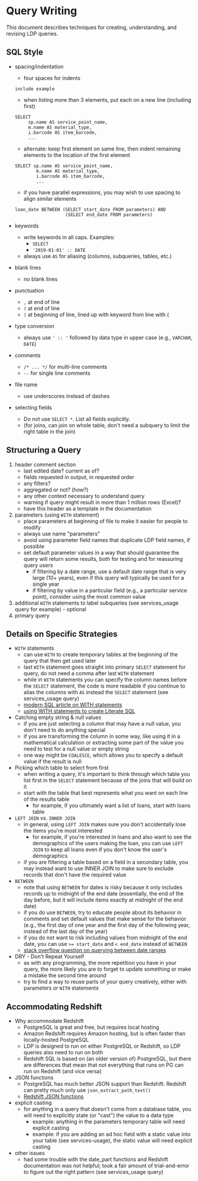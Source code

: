 Query Writing
=============

This document describes techniques for creating, understanding, and revising LDP queries.

SQL Style
---------
* spacing/indentation
	* four spaces for indents

   ```
   include example

   ```

   * when listing more than 3 elements, put each on a new line (including first)

   ```
   SELECT 
        sp.name AS service_point_name,
        m.name AS material_type,
        i.barcode AS item_barcode,
        ...
   ```

   * alternate: keep first element on same line, then indent remaining elements to the location of the first element

   ```
   SELECT sp.name AS service_point_name,
           m.name AS material_type,
           i.barcode AS item_barcode,
           ...
   ```
   
   * if you have parallel expressions, you may wish to use spacing to align similar elements

   ```
   loan_date BETWEEN (SELECT start_date FROM parameters) AND
                      (SELECT end_date FROM parameters)
   ```

* keywords
	* write keywords in all caps. Examples:
		* `SELECT`
		* `'2019-01-01' :: DATE`
	* always use `AS` for aliasing (columns, subqueries, tables, etc.)
* blank lines
	* no blank lines
* punctuation
	* `,` at end of line
	* `(` at end of line
	* `)` at beginning of line, lined up with keyword from line with (
* type conversion
	* always use `' :: '` followed by data type in upper case (e.g., `VARCHAR`, `DATE`)
* comments
	* `/* ... */` for multi-line comments
	* `--` for single line comments
* file name
	* use underscores instead of dashes
* selecting fields
	* Do not use `SELECT *`. List all fields explicitly.
	* (for joins, can join on whole table, don't need a subquery to limit the right table in the join)

Structuring a Query
-------------------
1. header comment section
	* last edited date? current as of?
	* fields requested in output, in requested order 
	* any filters?
	* aggregated or not? (how?)
	* any other context necessary to understand query
	* warning if query might result in more than 1 million rows (Excel)?
	* have this header as a template in the documentation
2. parameters (using `WITH` statement)
	* place parameters at beginning of file to make it easier for people to modify
	* always use name "parameters"
	* avoid using parameter field names that duplicate LDP field names, if possible
	* set default parameter values in a way that should guarantee the query will return some results, both for testing and for reassuring query users
		* if filtering by a date range, use a default date range that is very large (10+ years), even if this query will typically be used for a single year
		* if filtering by value in a particular field (e.g., a particular service point), consider using the most common value
3. additional `WITH` statements to label subqueries (see services\_usage query for example) - optional
4. primary query


Details on Specific Strategies
------------------------------
* `WITH` statements
	* can use `WITH` to create temporary tables at the beginning of the query that then get used later
	* last `WITH` statement goes straight into primary `SELECT` statement for query, do not need a comma after last `WITH` statement
	* while in `WITH` statements you can specify the column names before the `SELECT` statement, the code is more readable if you continue to alias the columns with `AS` instead the `SELECT` statement (see services\_usage query)
	* [modern SQL article on WITH statements](https://modern-sql.com/feature/with)
	* [using WITH statements to create Literate SQL](https://modern-sql.com/use-case/literate-sql)
* Catching empty string & null values
	* if you are just selecting a column that may have a null value, you don't need to do anything special
	* if you are transforming the column in some way, like using it in a mathematical calculation or extracting some part of the value you need to test for a null value or empty string
	* one way might be `COALESCE`, which allows you to specify a default value if the result is null
* Picking which table to select from first
	* when writing a query, it's important to think through which table you list first in the `SELECT` statement because of the joins that will build on it
	* start with the table that best represents what you want on each line of the results table
		* for example, if you ultimately want a list of loans, start with loans table
* `LEFT JOIN` vs. `INNER JOIN`
	* in general, using `LEFT JOIN` makes sure you don't accidentally lose the items you're most interested
		* for example, if you're interested in loans and also want to see the demographics of the users making the loan, you can use `LEFT JOIN` to keep all loans even if you don't know the user's demographics
	* if you are filtering a table based on a field in a secondary table, you may instead want to use INNER JOIN to make sure to exclude records that don't have the required value
* `BETWEEN`
	* note that using `BETWEEN` for dates is risky because it only includes records up to midnight of the end date (essentially, the end of the day before, but it will include items exactly at midnight of the end date)
	* if you do use `BETWEEN`, try to educate people about its behavior in comments and set default values that make sense for the behavior (e.g., the first day of one year and the first day of the following year, instead of the last day of the year)
	* if you do not want to risk including values from midnight of the end date, you can use `>= start_date` and `< end_date` instead of `BETWEEN`
	* [stack overflow question on querying between date ranges](https://stackoverflow.com/questions/23335970/postgresql-query-between-date-ranges)
* DRY - Don't Repeat Yourself
	* as with any programming, the more repetition you have in your query, the more likely you are to forget to update something or make a mistake the second time around
	* try to find a way to reuse parts of your query creatively, either with parameters or `WITH` statements


Accommodating Redshift
----------------------
* Why accommodate Redshift
	* PostgreSQL is great and free, but requires local hosting
	* Amazon Redshift requires Amazon hosting, but is often faster than locally-hosted PostgreSQL
	* LDP is designed to run on either PostgreSQL or Redshift, so LDP queries also need to run on both
	* Redshift SQL is based on (an older version of) PostgreSQL, but there are differences that mean that not everything that runs on PG can run on Redshift (and vice versa)
* JSON functions
	* PostgreSQL has much better JSON support than Redshift. Redshift can pretty much only use `json_extract_path_text()`
	* [Redshift JSON functions](https://docs.aws.amazon.com/redshift/latest/dg/json-functions.html)
* explicit casting
	* for anything in a query that doesn't come from a database table, you will need to explicitly state (or "cast") the value to a data type
		* example: anything in the parameters temporary table will need explicit casting
		* example: if you are adding an ad hoc field with a static value into your table (see services-usage), the static value will need explicit casting
* other issues
	* had some trouble with the date_part functions and Redshift documentation was not helpful; took a fair amount of trial-and-error to figure out the right pattern (see services\_usage query)


